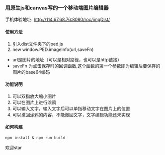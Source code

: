 ### 用原生js和canvas写的一个移动端图片编辑器
手机体验地址: http://114.67.68.76:8080/roc/imgDist/

#### 使用方法
1. 引入dist文件夹下的ped.js
2. new window.PED.imageInfo(url,saveFn)
* url是图片的地址（可以是相对路径，也可以是http链接）
* saveFn 为点击保存时的回调函数,这个函数的第一个参数即为编辑后要保存的图片的base64编码

#### 功能说明
1. 可以双指放大缩小图片
2. 可以在图片上进行涂鸦
3. 可以输入文字，输入文字后可以单指移动文字在图片上的位置
4. 可以撤回涂鸦的内容，不能撤回文字，文字编辑功能还未实现

#### 如何构建

```shell
npm install & npm run build
```

欢迎star
